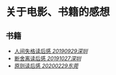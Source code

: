 # 关于电影、书籍的感想
## 书籍
* [人间失格读后感 *20190929深圳*](/books/read/人间失格.md)
* [断舍离读后感 *20191027深圳*](/books/read/断舍离.md)
* [原则读后感 *20200229东莞*](/books/read/原则.md)